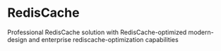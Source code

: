 # RedisCache
Professional RedisCache solution with RedisCache-optimized modern-design and enterprise rediscache-optimization capabilities

